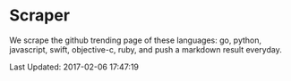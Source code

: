 # Scraper

We scrape the github trending page of these languages: go, python, javascript, swift, objective-c, ruby, and push a markdown result everyday.

Last Updated: 2017-02-06 17:47:19